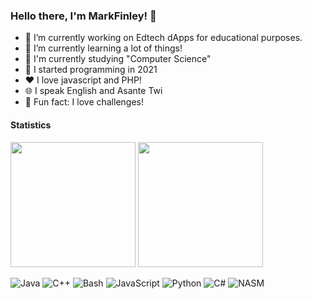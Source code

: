 
<!--
### Hi there 👋
**Mark-Finley/Mark-Finley** is a ✨ _special_ ✨ repository because its `README.md` (this file) appears on your GitHub profile.

Here are some ideas to get you started:

- 🔭 I’m currently working on Student Results Management System(SRMS)
- 🌱 I’m currently learning javascript
- 👯 I’m looking to collaborate on innovative projects
- 🤔 I’m looking for help with ...
- 💬 Ask me about ...
- 📫 How to reach me: moseihyiaman.ac@st.vvu.edu.gh
- 😄 Pronouns: ...
- ⚡ Fun fact: Gamer and Sci-fi fan

-->
### Hello there, I'm MarkFinley! 👋

- 🔭 I’m currently working on Edtech dApps for educational purposes.
- 🌱 I’m currently learning a lot of things!
- 📜 I'm currently studying "Computer Science"
- 💫 I started programming in 2021
- ❤️ I love javascript and PHP!
- 🌐 I speak English and Asante Twi
- 💯 Fun fact: I love challenges!

#### Statistics

<img src="https://github-readme-stats.vercel.app/api/top-langs/?username=Mark-Finley&theme=blue-green&bg_color=24292e&text_color=efefef&title_color=73C67C" height="200"/> <img src="https://github-readme-stats.vercel.app/api?username=Mark-Finley&show_icons=true&bg_color=24292e&text_color=efefef&title_color=73C67C&icon_color=73C67C" height="200"/>

![Java](https://img.shields.io/badge/-Java-DC493A?style=flat&logo=java&logoColor=white&link=https://github.com/Mark-Finley)
![C++](https://img.shields.io/badge/-C++-3B65CE?style=flat&logo=c%2B%2B&logoColor=white&link=https://github.com/Mark-Finley)
![Bash](https://img.shields.io/badge/-Bash/ZSH-178C54?style=flat&logo=bash&logoColor=bash&link=https://github.com/Mark-Finley)
![JavaScript](https://img.shields.io/badge/-JavaScript-E1BC29?style=flat&logo=javascript&logoColor=white&link=https://github.com/Mark-Finley)
![Python](https://img.shields.io/badge/-Python-FDCA40?style=flat&logo=python&logoColor=white&link=https://github.com/Mark-Finley)
![C#](https://img.shields.io/badge/-C%23-DC493A?style=flat&logo=csharp&logoColor=white&link=https://github.com/Mark-Finley)
![NASM](https://img.shields.io/badge/-NASM-503D3F?style=flat&logo=nasm&logoColor=white&link=https://github.com/Mark-Finley)
